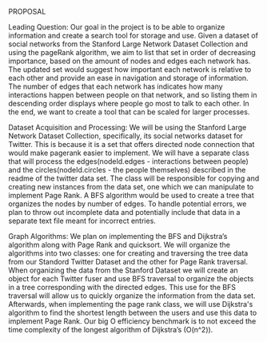 PROPOSAL

Leading Question: Our goal in the project is to be able to organize information and create a search tool for storage and use.  Given a dataset of social networks from the Stanford Large Network Dataset Collection and using the pageRank algorithm, we aim to list that set in order of decreasing importance, based on the amount of nodes and edges each network has. The updated set would suggest how important each network is relative to each other and provide an ease in navigation and storage of information. The number of edges that each network has indicates how many interactions happen between people on that network, and so listing them in descending order displays where people go most to talk to each other. In the end, we want to create a tool that can be scaled for larger processes.

Dataset Acquisition and Processing: We will be using the Stanford Large Network Dataset Collection, specifically, its social networks dataset for Twitter. This is because it is a set that offers directed node connection that would make pagerank easier to implement. We will have a separate class that will process the edges(nodeId.edges - interactions between people) and the circles(nodeId.circles - the people themselves) described in the readme of the twitter data set. The class will be responsible for copying and creating new instances from the data set, one which we can manipulate to implement Page Rank. A BFS algorithm would be used to create a tree that organizes the nodes by number of edges. To handle potential errors, we plan to throw out incomplete data and potentially include that data in a separate text file meant for incorrect entries. 

Graph Algorithms: We plan on implementing the BFS and Dijkstra’s algorithm along with Page Rank and quicksort. We will organize the algorithms into two classes: one for creating and traversing the tree data from our Standord Twitter Dataset and the other for Page Rank traversal. When organizing the data from the Stanford Dataset we will create an object for each Twitter fuser and use BFS traversal to organize the objects in a tree corresponding with the directed edges. This use for the BFS traversal will allow us to quickly organize the information from the data set. Afterwards, when implementing the page rank class, we will use Dijkstra's algorithm to find the shortest length between the users and use this data to implement Page Rank. Our big O efficiency benchmark is to not exceed the time complexity of the longest algorithm of Dijkstra’s (O(n^2)). 